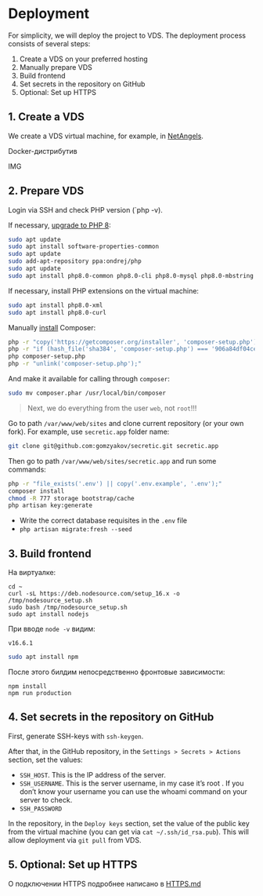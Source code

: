 # Deployment

For simplicity, we will deploy the project to VDS. The deployment process consists of several steps:

1. Create a VDS on your preferred hosting
2. Manually prepare VDS
3. Build frontend
4. Set secrets in the repository on GitHub 
5. Optional: Set up HTTPS

## 1. Create a VDS

We create a VDS virtual machine, for example, in [NetAngels](https://panel.netangels.ru).


Docker-дистрибутив

IMG


## 2. Prepare VDS

Login via SSH and check PHP version (`php -v). 

If necessary, [upgrade to PHP 8](https://php.watch/articles/php-8.0-installation-update-guide-debian-ubuntu):

```bash
sudo apt update
sudo apt install software-properties-common
sudo apt update
sudo add-apt-repository ppa:ondrej/php
sudo apt update
sudo apt install php8.0-common php8.0-cli php8.0-mysql php8.0-mbstring -y
```

If necessary, install PHP extensions on the virtual machine:

```bash
sudo apt install php8.0-xml
sudo apt install php8.0-curl
```

Manually [install](https://getcomposer.org/download/) Composer:

```bash
php -r "copy('https://getcomposer.org/installer', 'composer-setup.php');"
php -r "if (hash_file('sha384', 'composer-setup.php') === '906a84df04cea2aa72f40b5f787e49f22d4c2f19492ac310e8cba5b96ac8b64115ac402c8cd292b8a03482574915d1a8') { echo 'Installer verified'; } else { echo 'Installer corrupt'; unlink('composer-setup.php'); } echo PHP_EOL;"
php composer-setup.php
php -r "unlink('composer-setup.php');"
````

And make it available for calling through `composer`:

```bash
sudo mv composer.phar /usr/local/bin/composer
```

>Next, we do everything from the user `web`, not `root`!!!

Go to path `/var/www/web/sites` and clone current repository (or your own fork). For example, use `secretic.app` folder name:

```bash
git clone git@github.com:gomzyakov/secretic.git secretic.app
``````

Then go to path `/var/www/web/sites/secretic.app` and run some commands:

```bash
php -r "file_exists('.env') || copy('.env.example', '.env');"
composer install
chmod -R 777 storage bootstrap/cache
php artisan key:generate
```

- Write the correct database requisites in the `.env` file
- `php artisan migrate:fresh --seed`



## 3. Build frontend

На виртуалке:

```
cd ~
curl -sL https://deb.nodesource.com/setup_16.x -o /tmp/nodesource_setup.sh
sudo bash /tmp/nodesource_setup.sh
sudo apt install nodejs
```

При вводе `node -v` видим:

```
v16.6.1
```

```bash
sudo apt install npm
```

После этого билдим непосредственно фронтовые зависимости:

```
npm install
npm run production
```



## 4. Set secrets in the repository on GitHub

First, generate SSH-keys with `ssh-keygen`.

After that, in the GitHub repository, in the `Settings > Secrets > Actions` section, set the values:

- `SSH_HOST`. This is the IP address of the server.
- `SSH_USERNAME`. This is the server username, in my case it’s root . If you don’t know your username you can use the
  whoami command on your server to check.
- `SSH_PASSWORD`

In the repository, in the `Deploy keys` section, set the value of the public key from the virtual machine (you can get
via `cat ~/.ssh/id_rsa.pub`). This will allow deployment via `git pull` from VDS.



## 5. Optional: Set up HTTPS

О подключении HTTPS подробнее написано в [HTTPS.md](HTTPS.md)
